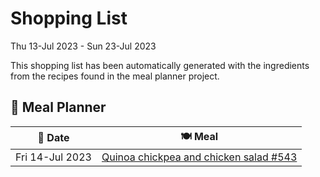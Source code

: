 # Shopping List

Thu 13-Jul 2023 - Sun 23-Jul 2023

This shopping list has been automatically generated with the ingredients from the recipes found in the meal planner project.

## 📅 Meal Planner

|📅 Date| 🍽️ Meal|
|----|----|
|Fri 14-Jul 2023|[Quinoa chickpea and chicken salad #543](https://github.com/jcallaghan/The-Cookbook/issues/543)|
